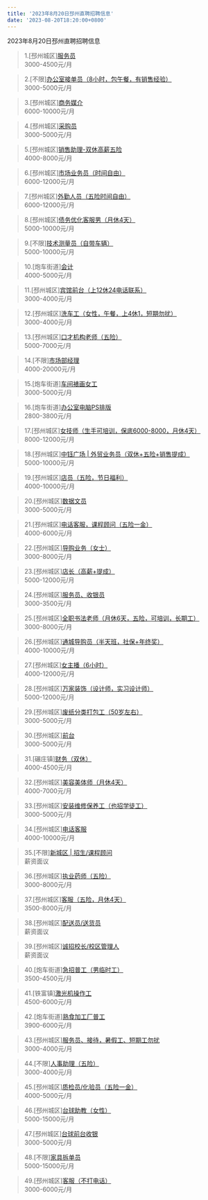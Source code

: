 ```yaml
---
title: '2023年8月20日邳州直聘招聘信息'
date: '2023-08-20T18:20:00+0800'
---
```

2023年8月20日邳州直聘招聘信息
<!--more-->
>1.[邳州城区][服务员](https://www.pizhouzhipin.com/job/30324)<br>
>3000-4500元/月

>2.[不限][办公室接单员（8小时，包午餐，有销售经验）](https://www.pizhouzhipin.com/job/30669)<br>
>3000-5000元/月

>3.[邳州城区][商务媒介](https://www.pizhouzhipin.com/job/30612)<br>
>6000-10000元/月

>4.[邳州城区][采购员](https://www.pizhouzhipin.com/job/30685)<br>
>3000-5000元/月

>5.[邳州城区][销售助理-双休高薪五险](https://www.pizhouzhipin.com/job/10508)<br>
>4000-8000元/月

>6.[邳州城区][市场业务员（时间自由）](https://www.pizhouzhipin.com/job/28526)<br>
>6000-12000元/月

>7.[邳州城区][外勤人员（五险时间自由）](https://www.pizhouzhipin.com/job/28981)<br>
>6000-12000元/月

>8.[邳州城区][债务优化客服男（月休4天）](https://www.pizhouzhipin.com/job/29547)<br>
>5000-10000元/月

>9.[不限][技术测量员（自带车辆）](https://www.pizhouzhipin.com/job/25001)<br>
>5000-10000元/月

>10.[炮车街道][会计](https://www.pizhouzhipin.com/job/30624)<br>
>4000-5000元/月

>11.[邳州城区][宾馆前台（上12休24电话联系）](https://www.pizhouzhipin.com/job/20292)<br>
>3000-4000元/月

>12.[邳州城区][洗车工（女性，午餐，上4休1，短期勿扰）](https://www.pizhouzhipin.com/job/18480)<br>
>3000-4000元/月

>13.[邳州城区][口才机构老师（五险）](https://www.pizhouzhipin.com/job/6410)<br>
>5000-7000元/月

>14.[不限][市场部经理](https://www.pizhouzhipin.com/job/25965)<br>
>4000-20000元/月

>15.[炮车街道][车间裱画女工](https://www.pizhouzhipin.com/job/27254)<br>
>3000-5000元/月

>16.[炮车街道][办公室电脑PS排版](https://www.pizhouzhipin.com/job/22797)<br>
>2800-3800元/月

>17.[邳州城区][女技师（生手可培训，保底6000-8000，月休4天）](https://www.pizhouzhipin.com/job/26367)<br>
>8000-12000元/月

>18.[邳州城区][中钰广场 | 外贸业务员（双休+五险+销售提成）](https://www.pizhouzhipin.com/job/30079)<br>
>5000-10000元/月

>19.[邳州城区][店员（五险，节日福利）](https://www.pizhouzhipin.com/job/30380)<br>
>4000-10000元/月

>20.[邳州城区][数据文员](https://www.pizhouzhipin.com/job/30264)<br>
>3000-5000元/月

>21.[邳州城区][电话客服，课程顾问（五险一金）](https://www.pizhouzhipin.com/job/30509)<br>
>4000-6000元/月

>22.[邳州城区][导购业务（女士）](https://www.pizhouzhipin.com/job/25212)<br>
>3000-8000元/月

>23.[邳州城区][店长（高薪+提成）](https://www.pizhouzhipin.com/job/25210)<br>
>5000-12000元/月

>24.[邳州城区][服务员、收银员](https://www.pizhouzhipin.com/job/30650)<br>
>3000-3500元/月

>25.[邳州城区][全职书法老师（月休6天，五险，可培训，长期工）](https://www.pizhouzhipin.com/job/27722)<br>
>3000-8000元/月

>26.[邳州城区][通城导购员（半天班，社保+年终奖）](https://www.pizhouzhipin.com/job/29809)<br>
>4000-10000元/月

>27.[邳州城区][女主播（6小时）](https://www.pizhouzhipin.com/job/29707)<br>
>4000-12000元/月

>28.[邳州城区][万家装饰（设计师，实习设计师）](https://www.pizhouzhipin.com/job/17396)<br>
>5000-12000元/月

>29.[邳州城区][废纸分类打包工（50岁左右）](https://www.pizhouzhipin.com/job/29666)<br>
>3000-5000元/月

>30.[邳州城区][前台](https://www.pizhouzhipin.com/job/30687)<br>
>3000-5000元/月

>31.[碾庄镇][财务（双休）](https://www.pizhouzhipin.com/job/30205)<br>
>4000-4500元/月

>32.[邳州城区][美容美体师（月休4天）](https://www.pizhouzhipin.com/job/22645)<br>
>4000-7000元/月

>33.[邳州城区][安装维修保养工（也招学徒工）](https://www.pizhouzhipin.com/job/27886)<br>
>3000-5000元/月

>34.[邳州城区][电话客服](https://www.pizhouzhipin.com/job/10504)<br>
>4000-10000元/月

>35.[不限][新城区 | 招生/课程顾问](https://www.pizhouzhipin.com/job/30655)<br>
>薪资面议

>36.[邳州城区][执业药师（五险）](https://www.pizhouzhipin.com/job/19909)<br>
>3000-8000元/月

>37.[邳州城区][客服（五险，月休4天）](https://www.pizhouzhipin.com/job/24674)<br>
>3500-8000元/月

>38.[邳州城区][配送员/送货员](https://www.pizhouzhipin.com/job/30496)<br>
>薪资面议

>39.[邳州城区][诚招校长/校区管理人](https://www.pizhouzhipin.com/job/29176)<br>
>薪资面议

>40.[炮车街道][急招普工（男临时工）](https://www.pizhouzhipin.com/job/26466)<br>
>3500-4500元/月

>41.[铁富镇][激光机操作工](https://www.pizhouzhipin.com/job/28408)<br>
>4500-6000元/月

>42.[炮车街道][熟食加工厂普工](https://www.pizhouzhipin.com/job/30688)<br>
>3900-6000元/月

>43.[邳州城区][服务员、接待，暑假工、短期工勿扰](https://www.pizhouzhipin.com/job/29328)<br>
>3000-4000元/月

>44.[不限][人事助理（五险）](https://www.pizhouzhipin.com/job/30602)<br>
>3000-4000元/月

>45.[邳州城区][质检员/化验员（五险一金）](https://www.pizhouzhipin.com/job/20576)<br>
>4000-5000元/月

>46.[邳州城区][台球助教（女性）](https://www.pizhouzhipin.com/job/29519)<br>
>5000-15000元/月

>47.[邳州城区][台球前台收银](https://www.pizhouzhipin.com/job/29292)<br>
>3000-5000元/月

>48.[不限][家具拆单员](https://www.pizhouzhipin.com/job/28530)<br>
>5000-15000元/月

>49.[邳州城区][客服（不打电话）](https://www.pizhouzhipin.com/job/28697)<br>
>3000-6000元/月

